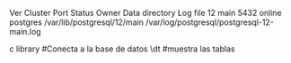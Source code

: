 Ver Cluster Port Status Owner Data directory Log file
12 main 5432 online postgres /var/lib/postgresql/12/main /var/log/postgresql/postgresql-12-main.log

c library #Conecta a la base de datos
\dt #muestra las tablas
